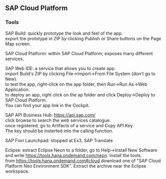 ## SAP Cloud Platform

### Tools

SAP Build: quickly prototype the look and feel of the app.  
           export the prototype in ZIP by clicking Publish or Share buttons on the Page Map screen.  

SAP Cloud Platform: within SAP Cloud Platform; exposes many different services.  

SAP Web IDE: a service that allows you to create app.  
             import Build's ZIP by clicking File->Import->From File System (don't go to New).  
             to test the app, right-click on the app folder, then Run->Run As->Web Application.  
             to deploy an app, right click on the ap folder and click Deploy->Deploy to SAP Cloud Platform.  
                 You can find your app link in the Cockpit.  
             
             
SAP API Business Hub: https://api.sap.com/  
                      click browse to search the web services catalogue.  
                      once registered, go to Artifacts of a service and Copy API Key.  
                          The key should be insterted into the calling function.  
                      
SAP Fiori Launchpad: stopped at Ex3, SAP Translate  

Eclipse: extract Eclipse Neon to a folder, go to Help->Install New Software and write https://tools.hana.ondemand.com/neon. Install the tools.  
         from https://tools.hana.ondemand.com#cloud download one of "SAP Cloud Platform Neo Environment SDK". Extract the archive near the Eclipse workspace.  
         
